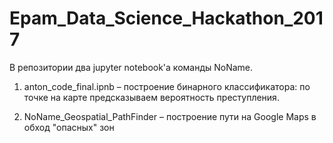 # Epam_Data_Science_Hackathon_2017

В репозитории два jupyter notebook'а команды NoName.

1. anton_code_final.ipnb – построение бинарного классификатора: по точке на карте предсказываем вероятность преступления.

2. NoName_Geospatial_PathFinder – построение пути на Google Maps в обход "опасных" зон

